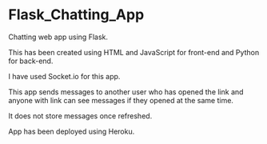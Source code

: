 # Flask_Chatting_App
Chatting web app using Flask.

This has been created using HTML and JavaScript for front-end and Python for back-end.

I have used Socket.io for this app.

This app sends messages to another user who has opened the link and anyone with link can see messages if they opened at the same time.

It does not store messages once refreshed.

App has been deployed using Heroku.

